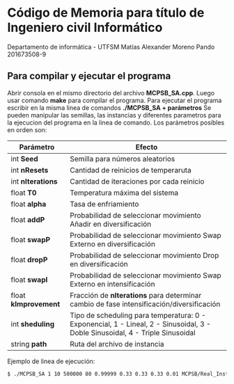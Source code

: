 # Código de Memoria para título de Ingeniero civil Informático
Departamento de informática - UTFSM
Matías Alexander Moreno Pando
201673508-9

## Para compilar y ejecutar el programa
Abrir consola en el mismo directorio del archivo **MCPSB_SA.cpp**. Luego usar comando **make** para compilar el programa.
Para ejecutar el programa escribir en la misma linea de comandos **./MCPSB_SA  + parámetros**
Se pueden manipular las semillas, las instancias y diferentes parametros para la ejecucion del programa en la linea de comando. Los parámetros posibles en orden son:

| Parámetro | Efecto |
| ------ | ------ |
| int **Seed** | Semilla para números aleatorios |
| int **nResets** | Cantidad de reinicios de temperaruta |
| int **nIterations** | Cantidad de iteraciones por cada reinicio |
| float **T0** | Temperatura máxima del sistema |
| float **alpha** | Tasa de enfriamiento |
| float **addP** | Probabilidad de seleccionar movimiento Añadir en diversificación |
| float **swapP** | Probabilidad de seleccionar movimiento Swap Externo en diversificación |
| float **dropP** | Probabilidad de seleccionar movimiento Drop en diversificación |
| float **swapI** | Probabilidad de seleccionar movimiento Swap Externo en intensificación |
| float **kImprovement** | Fracción de **nIterations** para determinar cambio de fase intensificación/diversificación |
| int **sheduling** | Tipo de scheduling para temperatura: 0 - Exponencial, 1 - Lineal, 2 - Sinusoidal, 3 - Doble Sinusoidal, 4 - Triple Sinusoidal |
| string **path** | Ruta del archivo de instancia |

Ejemplo de linea de ejecución:
```sh
$ ./MCPSB_SA 1 10 500000 80 0.99999 0.33 0.33 0.33 0.01 MCPSB/Real_Instances/instancia1.mcsb
```
